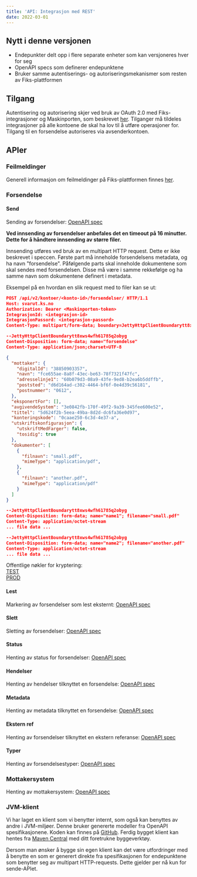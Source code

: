 ```yaml
---
title: 'API: Integrasjon med REST'
date: 2022-03-01
---
```


## Nytt i denne versjonen

* Endepunkter delt opp i flere separate enheter som kan versjoneres hver for seg
* OpenAPI specs som definerer endepunktene
* Bruker samme autentiserings- og autoriseringsmekanismer som resten av Fiks-plattformen

## Tilgang

Autentisering og autorisering skjer ved bruk av OAuth 2.0 med Fiks-integrasjoner og Maskinporten, som beskrevet [her](/felles/integrasjoner/). 
Tilganger må tildeles integrasjoner på alle kontoene de skal ha lov til å utføre operasjoner for. Tilgang til en forsendelse autoriseres via avsenderkontoen.

## APIer

### Feilmeldinger
Generell informasjon om feilmeldinger på Fiks-plattformen finnes [her](https://developers.fiks.ks.no/felles/integrasjoner/#feilmeldinger).

### Forsendelse

#### Send
Sending av forsendelser: [OpenAPI spec](https://editor.swagger.io/?url=https://developers.fiks.ks.no/api/forsendelse-send-api-v2.json)

**Ved innsending av forsendelser anbefales det en timeout på 16 minutter. Dette for å håndtere innsending av større filer.** 

Innsending utføres ved bruk av en multipart HTTP request. Dette er ikke beskrevet i speccen. Første part må inneholde forsendelsens metadata, og ha navn "forsendelse".
Påfølgende parts skal inneholde dokumentene som skal sendes med forsendelsen. Disse må være i samme rekkefølge og ha samme navn som dokumentene definert i metadata.

Eksempel på en hvordan en slik request med to filer kan se ut:
```json
POST /api/v2/kontoer/<konto-id>/forsendelser/ HTTP/1.1
Host: svarut.ks.no
Authorization: Bearer <Maskinporten-token>
IntegrasjonId: <integrasjon-id>
IntegrasjonPassord: <integrasjon-passord>
Content-Type: multipart/form-data; boundary=JettyHttpClientBoundarytt8xws4wfh61785q2obyg

--JettyHttpClientBoundarytt8xws4wfh61785q2obyg
Content-Disposition: form-data; name="forsendelse"
Content-Type: application/json;charset=UTF-8

{
  "mottaker": {
    "digitalId": "38850903357",
    "navn": "fce655ae-8a8f-43ec-be63-78f7321f47fc",
    "adresselinje1": "60b079d3-08a9-43fe-9ed8-b2ea6b5ddffb",
    "poststed": "d6d164ad-c302-4464-bf6f-0e4d39c56181",
    "postnummer": "0612",
  },
  "eksponertFor": [],
  "avgivendeSystem": "3e0842fb-170f-49f2-9a39-345fee600e52",
  "tittel": "5d624f2b-5eea-49ba-8d2d-dc6fa36e0d97",
  "konteringskode": "0caae250-6c3d-4e37-a",
  "utskriftskonfigurasjon": {
    "utskriftMedFarger": false,
    "tosidig": true
  },
  "dokumenter": [
    {
      "filnavn": "small.pdf",
      "mimeType": "application/pdf",
    },
    {
      "filnavn": "another.pdf",
      "mimeType": "application/pdf"
    }
  ]
}

--JettyHttpClientBoundarytt8xws4wfh61785q2obyg
Content-Disposition: form-data; name="name1"; filename="small.pdf"
Content-Type: application/octet-stream
... file data ...

--JettyHttpClientBoundarytt8xws4wfh61785q2obyg
Content-Disposition: form-data; name="name2"; filename="another.pdf"
Content-Type: application/octet-stream
... file data ...
```

Offentlige nøkler for kryptering:  
[TEST](https://test.svarut.ks.no/forsendelse/publickey/hent)  
[PROD](https://svarut.ks.no/forsendelse/publickey/hent)  

#### Lest
Markering av forsendelser som lest eksternt: [OpenAPI spec](https://editor.swagger.io/?url=https://developers.fiks.ks.no/api/forsendelse-lest-api-v2.json)

#### Slett
Sletting av forsendelser: [OpenAPI spec](https://editor.swagger.io/?url=https://developers.fiks.ks.no/api/forsendelse-slett-api-v2.json)

#### Status
Henting av status for forsendelser: [OpenAPI spec](https://editor.swagger.io/?url=https://developers.fiks.ks.no/api/forsendelse-status-api-v2.json)

#### Hendelser
Henting av hendelser tilknyttet en forsendelse: [OpenAPI spec](https://editor.swagger.io/?url=https://developers.fiks.ks.no/api/forsendelse-hendelser-api-v2.json)

#### Metadata
Henting av metadata tilknyttet en forsendelse: [OpenAPI spec](https://editor.swagger.io/?url=https://developers.fiks.ks.no/api/forsendelse-metadata-api-v2.json)

#### Ekstern ref
Henting av forsendelser tilknyttet en ekstern referanse: [OpenAPI spec](https://editor.swagger.io/?url=https://developers.fiks.ks.no/api/forsendelse-eksternref-api-v2.json)

#### Typer
Henting av forsendelsestyper: [OpenAPI spec](https://editor.swagger.io/?url=https://developers.fiks.ks.no/api/forsendelse-typer-api-v2.json)

### Mottakersystem
Henting av mottakersystem: [OpenAPI spec](https://editor.swagger.io/?url=https://developers.fiks.ks.no/api/mottakersystem-api-v2.json)

### JVM-klient
Vi har laget en klient som vi benytter internt, som også kan benyttes av andre i JVM-miljøer. Denne bruker genererte modeller fra OpenAPI spesifikasjonene.
Koden kan finnes på [GitHub](https://github.com/ks-no/fiks-svarut-klient). 
Ferdig bygget klient kan hentes fra [Maven Central](https://central.sonatype.com/artifact/no.ks.fiks/fiks-svarut-klient/1.0.0/versions) med ditt foretrukne byggeverktøy.

Dersom man ønsker å bygge sin egen klient kan det være utfordringer med å benytte en som er generert direkte fra spesifikasjonen for endepunktene 
som benytter seg av multipart HTTP-requests. Dette gjelder per nå kun for sende-APIet.
